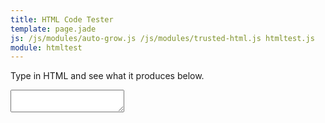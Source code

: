 ```yaml
---
title: HTML Code Tester
template: page.jade
js: /js/modules/auto-grow.js /js/modules/trusted-html.js htmltest.js
module: htmltest
---
```


Type in HTML and see what it produces below.

<textarea class="wide ng-cloak w-100pct" ng-model="htmlData" auto-grow></textarea>

<div class="outline ng-cloak" ng-bind-html="htmlData | trustedHtml"></div>

